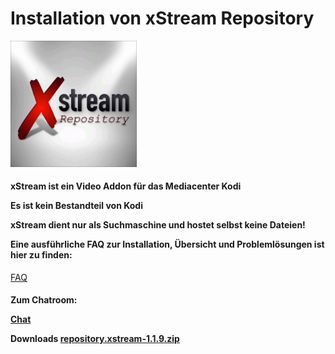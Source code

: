 <html>
  <body>
  <h1>Installation von xStream Repository</h1>
  <img src="icon.png" style="max-width: 40%;">
    <h4><p>xStream ist ein Video Addon für das Mediacenter Kodi</p>
     <p>Es ist kein Bestandteil von Kodi</p>
     <p>xStream dient nur als Suchmaschine und hostet selbst keine Dateien!</p>
     <p>Eine ausführliche FAQ zur Installation, Übersicht und Problemlösungen ist hier zu finden:</p></h4>
     <a href="https://github.com/streamxstream/xStream-FAQ/blob/master/xStream_Anleitung_FAQ.md">FAQ</a> 
    <h4><p>Zum Chatroom:</p>
    <a href="https://gitter.im/Lastship_Chat/xStream">Chat</a></p>
    <p>Downloads
    <a href="repository.xstream-1.1.9.zip">repository.xstream-1.1.9.zip</a></p></h4>
  </body>
</html>
